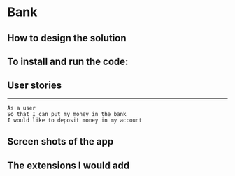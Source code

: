 # Bank

## How to design the solution

## To install and run the code:

## User stories
-------

```
As a user
So that I can put my money in the bank
I would like to deposit money in my account

```

## Screen shots of the app

## The extensions I would add

 
